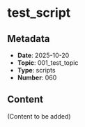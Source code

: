 # test_script

## Metadata
- **Date**: 2025-10-20
- **Topic**: 001_test_topic
- **Type**: scripts
- **Number**: 060

## Content
(Content to be added)
